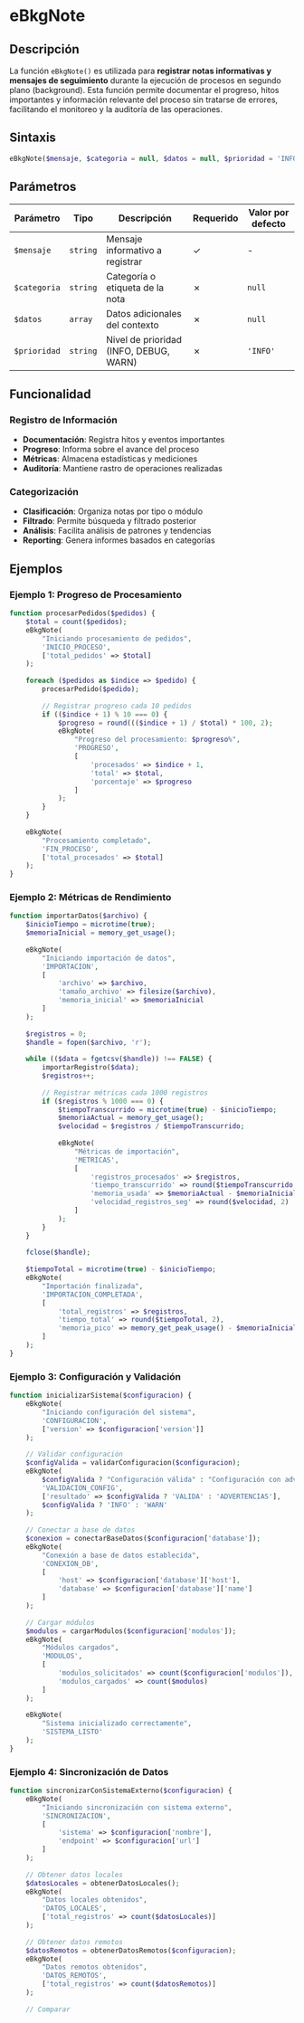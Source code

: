 # eBkgNote

## Descripción

La función `eBkgNote()` es utilizada para **registrar notas informativas y mensajes de seguimiento** durante la ejecución de procesos en segundo plano (background). Esta función permite documentar el progreso, hitos importantes y información relevante del proceso sin tratarse de errores, facilitando el monitoreo y la auditoría de las operaciones.

## Sintaxis

```php
eBkgNote($mensaje, $categoria = null, $datos = null, $prioridad = 'INFO')
```

## Parámetros

| Parámetro | Tipo | Descripción | Requerido | Valor por defecto |
|-----------|------|-------------|-----------|------------------|
| `$mensaje` | `string` | Mensaje informativo a registrar | ✓ | - |
| `$categoria` | `string` | Categoría o etiqueta de la nota | ✗ | `null` |
| `$datos` | `array` | Datos adicionales del contexto | ✗ | `null` |
| `$prioridad` | `string` | Nivel de prioridad (INFO, DEBUG, WARN) | ✗ | `'INFO'` |

## Funcionalidad

### Registro de Información
- **Documentación**: Registra hitos y eventos importantes
- **Progreso**: Informa sobre el avance del proceso
- **Métricas**: Almacena estadísticas y mediciones
- **Auditoría**: Mantiene rastro de operaciones realizadas

### Categorización
- **Clasificación**: Organiza notas por tipo o módulo
- **Filtrado**: Permite búsqueda y filtrado posterior
- **Análisis**: Facilita análisis de patrones y tendencias
- **Reporting**: Genera informes basados en categorías

## Ejemplos

### Ejemplo 1: Progreso de Procesamiento
```php
function procesarPedidos($pedidos) {
    $total = count($pedidos);
    eBkgNote(
        "Iniciando procesamiento de pedidos",
        'INICIO_PROCESO',
        ['total_pedidos' => $total]
    );
    
    foreach ($pedidos as $indice => $pedido) {
        procesarPedido($pedido);
        
        // Registrar progreso cada 10 pedidos
        if (($indice + 1) % 10 === 0) {
            $progreso = round((($indice + 1) / $total) * 100, 2);
            eBkgNote(
                "Progreso del procesamiento: $progreso%",
                'PROGRESO',
                [
                    'procesados' => $indice + 1,
                    'total' => $total,
                    'porcentaje' => $progreso
                ]
            );
        }
    }
    
    eBkgNote(
        "Procesamiento completado",
        'FIN_PROCESO',
        ['total_procesados' => $total]
    );
}
```

### Ejemplo 2: Métricas de Rendimiento
```php
function importarDatos($archivo) {
    $inicioTiempo = microtime(true);
    $memoriaInicial = memory_get_usage();
    
    eBkgNote(
        "Iniciando importación de datos",
        'IMPORTACION',
        [
            'archivo' => $archivo,
            'tamaño_archivo' => filesize($archivo),
            'memoria_inicial' => $memoriaInicial
        ]
    );
    
    $registros = 0;
    $handle = fopen($archivo, 'r');
    
    while (($data = fgetcsv($handle)) !== FALSE) {
        importarRegistro($data);
        $registros++;
        
        // Registrar métricas cada 1000 registros
        if ($registros % 1000 === 0) {
            $tiempoTranscurrido = microtime(true) - $inicioTiempo;
            $memoriaActual = memory_get_usage();
            $velocidad = $registros / $tiempoTranscurrido;
            
            eBkgNote(
                "Métricas de importación",
                'METRICAS',
                [
                    'registros_procesados' => $registros,
                    'tiempo_transcurrido' => round($tiempoTranscurrido, 2),
                    'memoria_usada' => $memoriaActual - $memoriaInicial,
                    'velocidad_registros_seg' => round($velocidad, 2)
                ]
            );
        }
    }
    
    fclose($handle);
    
    $tiempoTotal = microtime(true) - $inicioTiempo;
    eBkgNote(
        "Importación finalizada",
        'IMPORTACION_COMPLETADA',
        [
            'total_registros' => $registros,
            'tiempo_total' => round($tiempoTotal, 2),
            'memoria_pico' => memory_get_peak_usage() - $memoriaInicial
        ]
    );
}
```

### Ejemplo 3: Configuración y Validación
```php
function inicializarSistema($configuracion) {
    eBkgNote(
        "Iniciando configuración del sistema",
        'CONFIGURACION',
        ['version' => $configuracion['version']]
    );
    
    // Validar configuración
    $configValida = validarConfiguracion($configuracion);
    eBkgNote(
        $configValida ? "Configuración válida" : "Configuración con advertencias",
        'VALIDACION_CONFIG',
        ['resultado' => $configValida ? 'VALIDA' : 'ADVERTENCIAS'],
        $configValida ? 'INFO' : 'WARN'
    );
    
    // Conectar a base de datos
    $conexion = conectarBaseDatos($configuracion['database']);
    eBkgNote(
        "Conexión a base de datos establecida",
        'CONEXION_DB',
        [
            'host' => $configuracion['database']['host'],
            'database' => $configuracion['database']['name']
        ]
    );
    
    // Cargar módulos
    $modulos = cargarModulos($configuracion['modulos']);
    eBkgNote(
        "Módulos cargados",
        'MODULOS',
        [
            'modulos_solicitados' => count($configuracion['modulos']),
            'modulos_cargados' => count($modulos)
        ]
    );
    
    eBkgNote(
        "Sistema inicializado correctamente",
        'SISTEMA_LISTO'
    );
}
```

### Ejemplo 4: Sincronización de Datos
```php
function sincronizarConSistemaExterno($configuracion) {
    eBkgNote(
        "Iniciando sincronización con sistema externo",
        'SINCRONIZACION',
        [
            'sistema' => $configuracion['nombre'],
            'endpoint' => $configuracion['url']
        ]
    );
    
    // Obtener datos locales
    $datosLocales = obtenerDatosLocales();
    eBkgNote(
        "Datos locales obtenidos",
        'DATOS_LOCALES',
        ['total_registros' => count($datosLocales)]
    );
    
    // Obtener datos remotos
    $datosRemotos = obtenerDatosRemotos($configuracion);
    eBkgNote(
        "Datos remotos obtenidos",
        'DATOS_REMOTOS',
        ['total_registros' => count($datosRemotos)]
    );
    
    // Comparar